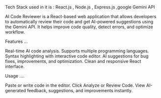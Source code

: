 
Tech Stack used in it is : React.js , Node.js , Express.js ,google Gemini API


AI Code Reviewer is a React-based web application that allows developers to automatically review their code and get AI-powered suggestions using the Gemini API. It helps improve code quality, detect errors, and optimize workflow.

Features ...

Real-time AI code analysis.
Supports multiple programming languages.
Syntax highlighting with interactive code editor.
AI suggestions for bug fixes, improvements, and optimization.
Clean and responsive React interface.

Usage ....

Paste or write code in the editor.
Click Analyze or Review Code.
View AI-generated feedback, suggestions, and improvements instantly.


